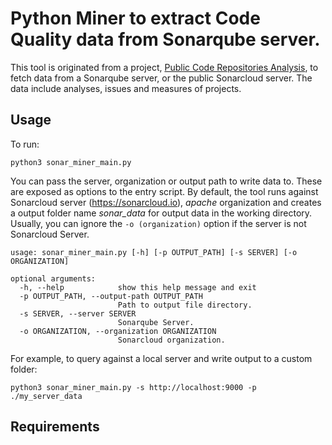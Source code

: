 # Python Miner to extract Code Quality data from Sonarqube server.

This tool is originated from a project, [Public Code Repositories Analysis](https://github.com/hungnguyen10897/Public-Code-Repositories-Analysis), to fetch data from a Sonarqube server, or the public Sonarcloud server. The data include analyses, issues and measures of projects.

## Usage

To run:
```
python3 sonar_miner_main.py
```

You can pass the server, organization or output path to write data to. These are exposed as options to the entry script. By default, the tool runs against Sonarcloud server (https://sonarcloud.io), _apache_ organization and creates a output folder name _sonar_data_ for output data in the working directory. Usually, you can ignore the `-o (organization)` option if the server is not Sonarcloud Server.

```
usage: sonar_miner_main.py [-h] [-p OUTPUT_PATH] [-s SERVER] [-o ORGANIZATION]

optional arguments:
  -h, --help            show this help message and exit
  -p OUTPUT_PATH, --output-path OUTPUT_PATH
                        Path to output file directory.
  -s SERVER, --server SERVER
                        Sonarqube Server.
  -o ORGANIZATION, --organization ORGANIZATION
                        Sonarcloud organization.
```

For example, to query against a local server and write output to a custom folder:

```
python3 sonar_miner_main.py -s http://localhost:9000 -p ./my_server_data

```

## Requirements